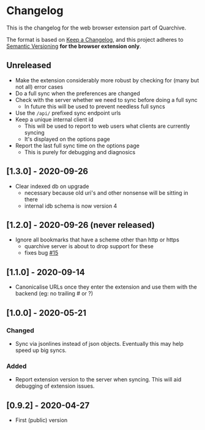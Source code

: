 # Changelog

This is the changelog for the web browser extension part of Quarchive.

The format is based on [Keep a
Changelog](https://keepachangelog.com/en/1.0.0/), and this project adheres to
[Semantic Versioning](https://semver.org/spec/v2.0.0.html) **for the browser
extension only**.

## Unreleased

- Make the extension considerably more robust by checking for (many but not
  all) error cases
- Do a full sync when the preferences are changed
- Check with the server whether we need to sync before doing a full sync
  - In future this will be used to prevent needless full syncs
- Use the `/api/` prefixed sync endpoint urls
- Keep a unique internal client id
  - This will be used to report to web users what clients are currently syncing
  - It's displayed on the options page
- Report the last full sync time on the options page
  - This is purely for debugging and diagnosics

## [1.3.0] - 2020-09-26

- Clear indexed db on upgrade
  - necessary because old uri's and other nonsense will be sitting in there
  - internal idb schema is now version 4

## [1.2.0] - 2020-09-26 (never released)

- Ignore all bookmarks that have a scheme other than http or https
  - quarchive server is about to drop support for these
  - fixes bug [#15](https://github.com/calpaterson/quarchive/issues/15)

## [1.1.0] - 2020-09-14

- Canonicalise URLs once they enter the extension and use them with the backend (eg: no trailing # or ?)

## [1.0.0] - 2020-05-21
### Changed

- Sync via jsonlines instead of json objects.  Eventually this may help speed up big syncs.

### Added

- Report extension version to the server when syncing.  This will aid debugging of extension issues.

## [0.9.2] - 2020-04-27

- First (public) version
